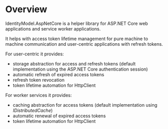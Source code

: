 Overview
========

IdentityModel.AspNetCore is a helper library for ASP.NET Core web
applications and service worker applications.

It helps with access token lifetime management for pure machine to
machine communication and user-centric applications with refresh tokens.

For user-centric it provides:

-   storage abstraction for access and refresh tokens (default implementation using the
    ASP.NET Core authentication session)
-   automatic refresh of expired access tokens
-   refresh token revocation
-   token lifetime automation for HttpClient

For worker services it provides:

-   caching abstraction for access tokens (default implementation using
    *IDistributedCache*)
-   automatic renewal of expired access tokens
-   token lifetime automation for HttpClient

